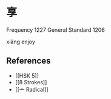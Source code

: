 # 享
Frequency 1227
General Standard 1206

xiǎng
enjoy

## References
- [[HSK 5]]
- [[8 Strokes]]
- [[亠 Radical]]